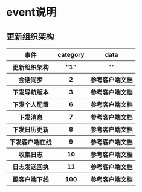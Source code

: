 # event说明

## 更新组织架构

<table>
        <tr>
            <th>事件</th><th>category</th><th>data</th>
        </tr>
        <tr>
            <th>更新组织架构</th><th>"1"</th><th>""</th>
        </tr>
        <tr>
            <th>会话同步</th><th>2</th><th>参考客户端文档</th>
        </tr>
        <tr>
            <th>下发导航版本</th><th>3</th><th>参考客户端文档</th>
        </tr>
        <tr>
            <th>下发个人配置</th><th>6</th><th>参考客户端文档</th>
        </tr>
        <tr>
            <th>下发消息</th><th>7</th><th>参考客户端文档</th>
        </tr>
        <tr>
            <th>下发日历更新</th><th>8</th><th>参考客户端文档</th>
        </tr>
        <tr>
            <th>下发客户端在线</th><th>9</th><th>参考客户端文档</th>
        </tr>
        <tr>
            <th>收集日志</th><th>10</th><th>参考客户端文档</th>
        </tr>
        <tr>
            <th>日志发送回执</th><th>11</th><th>参考客户端文档</th>
        </tr>
        <tr>
            <th>踢客户端下线</th><th>100</th><th>参考客户端文档</th>
        </tr>
        
</table>